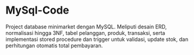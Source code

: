 # MySql-Code
Project database minimarket dengan MySQL. Meliputi desain ERD, normalisasi hingga 3NF, tabel pelanggan, produk, transaksi, serta implementasi stored procedure dan trigger untuk validasi, update stok, dan perhitungan otomatis total pembayaran.
